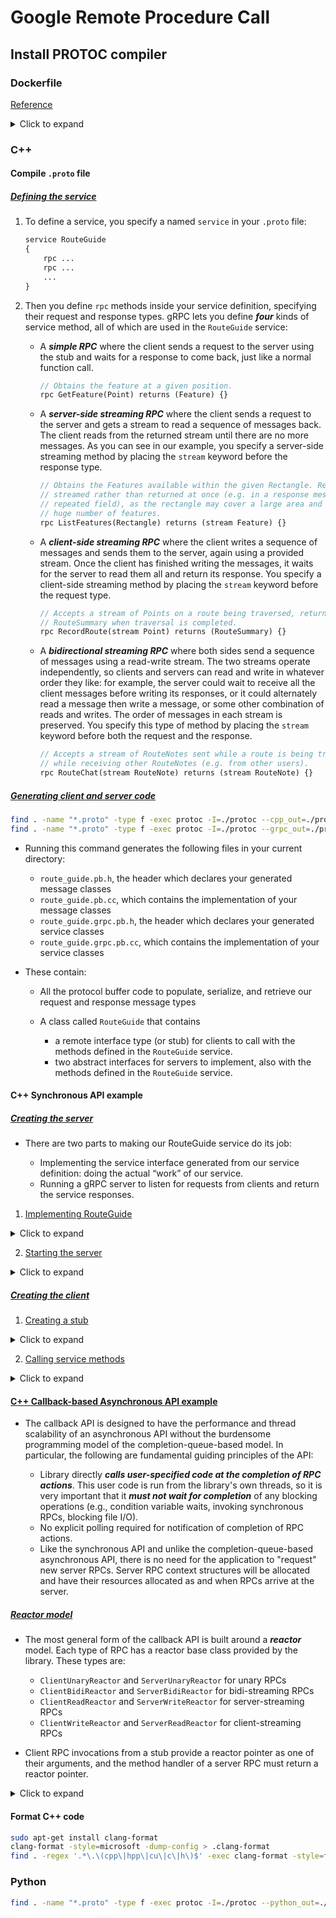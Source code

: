 # Google Remote Procedure Call

## Install PROTOC compiler

### Dockerfile

[Reference](https://github.com/leimao/gRPC-Examples/blob/master/docker/grpc.Dockerfile)

<details>
  <summary>Click to expand</summary>

```dockerfile
FROM ubuntu:focal

LABEL maintainer="Lei Mao <dukeleimao@gmail.com>"

ARG GPRC_VERSION=1.46.6
ARG NUM_JOBS=12
ARG OPENSSL_VERSION="1.1.1s"
ARG PROTOBUF_VERSION=21.12
ARG PROTOBUF_PYTHON_VERSION=4.21.12
ENV DEBIAN_FRONTEND noninteractive

# Install package dependencies
RUN apt update && \
    apt install -y --no-install-recommends \
        build-essential \
        software-properties-common \
        autoconf \
        automake \
        libtool \
        pkg-config \
        ca-certificates \
        wget \
        git \
        curl \
        vim \
        gdb \
        zlib1g-dev \
        valgrind \
        libssl-dev \
        libcurl4-openssl-dev \
        nano && \
    apt clean

# Install Cmake from source
RUN cd / && git clone --recurse-submodules https://github.com/Kitware/CMake.git && \
    cd CMake && ./bootstrap --system-curl --parallel=${NUM_JOBS} && \
    make -j${NUM_JOBS} && make install && \
    cd / && rm -rf CMake*

# gRPC C++ Runtime
# https://github.com/grpc/grpc/tree/master/src/cpp
# https://github.com/grpc/grpc/blob/master/BUILDING.md
RUN cd / && \
    apt-get install -y build-essential autoconf libtool pkg-config
RUN git clone --recurse-submodules -b v${GPRC_VERSION} https://github.com/grpc/grpc && \
    cd grpc && \
    mkdir -p cmake/build && \
    cd cmake/build && \
    cmake -DgRPC_INSTALL=ON \
        -DgRPC_BUILD_TESTS=OFF \
        -DCMAKE_INSTALL_PREFIX=$MY_INSTALL_DIR \
        ../.. && \
    make -j${NUM_JOBS} && \
    make install

# gRPC Python Runtime
RUN apt update && \
    apt install -y --no-install-recommends \
        python3 \
        python3-dev \
        python3-pip \
        python3-setuptools && \
    apt clean

RUN cd /usr/local/bin && \
    ln -sf /usr/bin/python3 python && \
    ln -sf /usr/bin/pip3 pip && \
    python3 -m pip install --upgrade pip setuptools wheel cython coverage

RUN python3 -m pip install tzdata==2022.5

RUN cd /grpc && \
    GRPC_PYTHON_BUILD_WITH_CYTHON=1 GRPC_BUILD_WITH_BORING_SSL_ASM=0 python3 -m pip install .
    #GRPC_PYTHON_BUILD_WITH_CYTHON=1 GRPC_PYTHON_BUILD_SYSTEM_OPENSSL=0 GRPC_BUILD_WITH_BORING_SSL_ASM=0 python3 -m pip install .

WORKDIR /root
```

</details>

### C++

#### Compile `.proto` file

##### [Defining the service](https://grpc.io/docs/languages/cpp/basics/#defining-the-service)

1. To define a service, you specify a named `service` in your `.proto` file:

    ```proto
    service RouteGuide
    {
        rpc ...
        rpc ...
        ...
    }
    ```

2. Then you define `rpc` methods inside your service definition, specifying their request and response types. gRPC lets you define **_four_** kinds of service method, all of which are used in the `RouteGuide` service:

    - A **_simple RPC_** where the client sends a request to the server using the stub and waits for a response to come back, just like a normal function call.

        ```proto
        // Obtains the feature at a given position.
        rpc GetFeature(Point) returns (Feature) {}
        ```

    - A **_server-side streaming RPC_** where the client sends a request to the server and gets a stream to read a sequence of messages back. The client reads from the returned stream until there are no more messages. As you can see in our example, you specify a server-side streaming method by placing the `stream` keyword before the response type.
    
        ```proto
        // Obtains the Features available within the given Rectangle. Results are
        // streamed rather than returned at once (e.g. in a response message with a
        // repeated field), as the rectangle may cover a large area and contain a
        // huge number of features.
        rpc ListFeatures(Rectangle) returns (stream Feature) {}
        ```

    - A **_client-side streaming RPC_** where the client writes a sequence of messages and sends them to the server, again using a provided stream. Once the client has finished writing the messages, it waits for the server to read them all and return its response. You specify a client-side streaming method by placing the `stream` keyword before the request type.

        ```proto
        // Accepts a stream of Points on a route being traversed, returning a
        // RouteSummary when traversal is completed.
        rpc RecordRoute(stream Point) returns (RouteSummary) {}
        ```

    - A **_bidirectional streaming RPC_** where both sides send a sequence of messages using a read-write stream. The two streams operate independently, so clients and servers can read and write in whatever order they like: for example, the server could wait to receive all the client messages before writing its responses, or it could alternately read a message then write a message, or some other combination of reads and writes. The order of messages in each stream is preserved. You specify this type of method by placing the `stream` keyword before both the request and the response.

        ```proto
        // Accepts a stream of RouteNotes sent while a route is being traversed,
        // while receiving other RouteNotes (e.g. from other users).
        rpc RouteChat(stream RouteNote) returns (stream RouteNote) {}
        ```

##### [Generating client and server code](https://grpc.io/docs/languages/cpp/basics/#generating-client-and-server-code)

```bash
find . -name "*.proto" -type f -exec protoc -I=./protoc --cpp_out=./protoc {} \;
find . -name "*.proto" -type f -exec protoc -I=./protoc --grpc_out=./protoc --plugin=protoc-gen-grpc=`which grpc_cpp_plugin` {} \;
```

- Running this command generates the following files in your current directory:

    - `route_guide.pb.h`, the header which declares your generated message classes
    - `route_guide.pb.cc`, which contains the implementation of your message classes
    - `route_guide.grpc.pb.h`, the header which declares your generated service classes
    - `route_guide.grpc.pb.cc`, which contains the implementation of your service classes

- These contain:

    - All the protocol buffer code to populate, serialize, and retrieve our request and response message types

    - A class called `RouteGuide` that contains
        - a remote interface type (or stub) for clients to call with the methods defined in the `RouteGuide` service.
        - two abstract interfaces for servers to implement, also with the methods defined in the `RouteGuide` service.

#### C++ Synchronous API example

##### [Creating the server](https://grpc.io/docs/languages/cpp/basics/#server)

- There are two parts to making our RouteGuide service do its job:

    - Implementing the service interface generated from our service definition: doing the actual “work” of our service.
    - Running a gRPC server to listen for requests from clients and return the service responses.

1. [Implementing RouteGuide](https://grpc.io/docs/languages/cpp/basics/#implementing-routeguide)

<details>
  <summary>Click to expand</summary>

- As you can see, our server has a `RouteGuideImpl` class that implements the generated `RouteGuide::Service` interface. `RouteGuideImpl` implements all our service methods.

    ```cpp
    class RouteGuideImpl final : public RouteGuide::Service
    {
        ...
    }
    ```

- Let’s look at the simplest type first, `GetFeature`, which just gets a `Point` from the client and returns the corresponding feature information from its database in a `Feature`.

    ```cpp
    Status GetFeature(ServerContext* context, const Point* point, Feature* feature) override
    {
        feature->set_name(GetFeatureName(*point, feature_list_));
        feature->mutable_location()->CopyFrom(*point);
        return Status::OK;
    }
    ```

- The method is passed a `context` object for the RPC, the client’s `Point` protocol buffer request, and a `Feature` protocol buffer to fill in with the response information. In the method we populate the `Feature` with the appropriate information, and then `return` with an `OK` status to tell gRPC that we’ve finished dealing with the RPC and that the `Feature` can be returned to the client.

- Note that all service methods can (and will!) be called from multiple threads at the same time. You have to **make sure that your method implementations are thread safe**. In our example, `feature_list_` is never changed after construction, so it is safe by design. But if `feature_list_` would change during the lifetime of the service, we would need to synchronize access to this member.

- Now let’s look at something a bit more complicated - a streaming RPC. `ListFeatures` is a server-side streaming RPC, so we need to send back multiple `Features` to our client.

    ```cpp
    Status ListFeatures(ServerContext* context, const Rectangle* rectangle, ServerWriter<Feature>* writer) override
    {
        auto lo = rectangle->lo();
        auto hi = rectangle->hi();
        long left = std::min(lo.longitude(), hi.longitude());
        long right = std::max(lo.longitude(), hi.longitude());
        long top = std::max(lo.latitude(), hi.latitude());
        long bottom = std::min(lo.latitude(), hi.latitude());
        for (const Feature& f : feature_list_)
        {
            if (f.location().longitude() >= left &&
                f.location().longitude() <= right &&
                f.location().latitude() >= bottom &&
                f.location().latitude() <= top)
            {
                writer->Write(f);
            }
        }
        return Status::OK;
    }
    ```

- As you can see, instead of getting simple request and response objects in our method parameters, this time we get a request object (the `Rectangle` in which our client wants to find `Features`) and a special `ServerWriter` object. In the method, we populate as many `Feature` objects as we need to return, writing them to the `ServerWriter` using its `Write()` method. Finally, as in our simple RPC, we `return Status::OK` to tell gRPC that we’ve finished writing responses.

- If you look at the client-side streaming method `RecordRoute` you’ll see it’s quite similar, except this time we get a `ServerReader` instead of a request object and a single response. We use the `ServerReader`'s `Read()` method to repeatedly read in our client’s requests to a request object (in this case a Point) until there are no more messages: the server needs to check the return value of `Read()` after each call. If true, the stream is still good and it can continue reading; if false the message stream has ended.

    ```cpp
    Status RecordRoute(ServerContext *context, ServerReader<Point>* reader, RouteSummary *summary) override
    {
        ...
        while (stream->Read(&point))
        {
            ...//process client input
        }
    }
    ```

- Finally, let’s look at our bidirectional streaming RPC `RouteChat()`.

    ```cpp
    Status RouteChat(ServerContext* context,
                     ServerReaderWriter<RouteNote, RouteNote>* stream) override
    {
        RouteNote note;
        while (stream->Read(&note))
        {
            std::unique_lock<std::mutex> lock(mu_);
            for (const RouteNote& n : received_notes_)
            {
                if (n.location().latitude() == note.location().latitude() &&
                    n.location().longitude() == note.location().longitude())
                {
                    stream->Write(n);
                }
            }
            received_notes_.push_back(note);
        }

        return Status::OK;
    }
    ```

- This time we get a `ServerReaderWriter` that can be used to read and write messages. The syntax for reading and writing here is exactly the same as for our client-streaming and server-streaming methods. Although each side will always get the other’s messages in the order they were written, both the client and server can read and write in any order — the streams operate completely independently.

- Note that since `received_notes_` is an instance variable and can be accessed by multiple threads, we use a mutex lock here to guarantee exclusive access.

</details>

2. [Starting the server](https://grpc.io/docs/languages/cpp/basics/#starting-the-server)

<details>
  <summary>Click to expand</summary>

- Once we’ve implemented all our methods, we also need to start up a gRPC server so that clients can actually use our service. The following snippet shows how we do this for our `RouteGuide` service:

    ```cpp
    void RunServer(const std::string& db_path)
    {
        std::string server_address("0.0.0.0:50051");
        RouteGuideImpl service(db_path);

        ServerBuilder builder;
        builder.AddListeningPort(server_address, grpc::InsecureServerCredentials());
        builder.RegisterService(&service);
        std::unique_ptr<Server> server(builder.BuildAndStart());
        std::cout << "Server listening on " << server_address << std::endl;
        server->Wait();
    }
    ```

- As you can see, we build and start our server using a `ServerBuilder`. To do this, we:

    - Create an instance of our service implementation class `RouteGuideImpl`.
    - Create an instance of the factory `ServerBuilder` class.
    - Specify the address and port we want to use to listen for client requests using the builder’s `AddListeningPort()` method.
    - Register our service implementation with the builder.
    - Call `BuildAndStart()` on the builder to create and start an RPC server for our service.
    - Call `Wait()` on the server to do a blocking wait until process is killed or `Shutdown()` is called.

</details>

##### [Creating the client](https://grpc.io/docs/languages/cpp/basics/#client)

1. [Creating a stub](https://grpc.io/docs/languages/cpp/basics/#creating-a-stub)

<details>
  <summary>Click to expand</summary>

- To call service methods, we first need to create a stub.

- First we need to create a gRPC channel for our stub, specifying the server address and port we want to connect to - in our case we’ll use no SSL:

    ```cpp
    grpc::CreateChannel("localhost:50051", grpc::InsecureChannelCredentials());
    ```

- Now we can use the channel to create our stub using the `NewStub` method provided in the `RouteGuide` class we generated from our `.proto`.

    ```cpp
    public:
        RouteGuideClient(std::shared_ptr<ChannelInterface> channel, const std::string& db)
                    : stub_(RouteGuide::NewStub(channel)) 
        {
            ...
        }
    ```

</details>


2. [Calling service methods](https://grpc.io/docs/languages/cpp/basics/#calling-service-methods)

<details>
  <summary>Click to expand</summary>

- Now let’s look at how we call our service methods. Note that in this tutorial we’re calling the _**blocking/synchronous**_ versions of each method: this means that the RPC call waits for the server to respond, and will either return a response or raise an exception.

- [**_Simple RPC_**](https://grpc.io/docs/languages/cpp/basics/#simple-rpc) - Calling the simple RPC `GetFeature` is nearly as straightforward as calling a local method.

    ```cpp
    Point point;
    Feature feature;
    point = MakePoint(409146138, -746188906);
    GetOneFeature(point, &feature);

    ...

    bool GetOneFeature(const Point& point, Feature* feature)
    {
        ClientContext context;
        Status status = stub_->GetFeature(&context, point, feature);
        ...
    }
    ```

- As you can see, we create and populate a request protocol buffer object (in our case `Point`), and create a response protocol buffer object for the server to fill in. We also create a `ClientContext` object for our call - you can optionally set RPC configuration values on this object, such as deadlines, though for now we’ll use the default settings. Note that you **_cannot reuse this object between calls_**. Finally, we call the method on the stub, passing it the context, request, and response. If the method returns `OK`, then we can read the response information from the server from our response object.

    ```cpp
    std::cout << "Found feature called " << feature->name()  << " at "
              << feature->location().latitude()/kCoordFactor_ << ", "
              << feature->location().longitude()/kCoordFactor_ << std::endl;
    ```

- [**_Streaming RPCs_**](https://grpc.io/docs/languages/cpp/basics/#streaming-rpcs) - Now let’s look at our streaming methods. If you’ve already read Creating the server some of this may look very familiar - streaming RPCs are implemented in a similar way on both sides. Here’s where we call the server-side streaming method `ListFeatures`, which returns a stream of geographical `Feature`s:

    ```cpp
    std::unique_ptr<ClientReader<Feature>> reader(stub_->ListFeatures(&context, rect));
    while (reader->Read(&feature))
    {
        std::cout << "Found feature called "
                  << feature.name() << " at "
                  << feature.location().latitude()/kCoordFactor_ << ", "
                  << feature.location().longitude()/kCoordFactor_ << std::endl;
    }
    Status status = reader->Finish();
    ```

- Instead of passing the method a context, request, and response, we pass it a context and request and get a `ClientReader` object back. The client can use the `ClientReader` to read the server’s responses. We use the `ClientReader`s `Read()` method to repeatedly read in the server’s responses to a response protocol buffer object (in this case a `Feature`) until there are no more messages: the client needs to check the return value of `Read()` after each call. If `true`, the stream is still good and it can continue reading; if `false` the message stream has ended. Finally, we call `Finish()` on the stream to complete the call and get our RPC status.

- The client-side streaming method `RecordRoute` is similar, except there we pass the method a context and response object and get back a `ClientWriter`.

    ```cpp
    std::unique_ptr<ClientWriter<Point>> writer(stub_->RecordRoute(&context, &stats));
    for (int i = 0; i < kPoints; i++)
    {
        const Feature& f = feature_list_[feature_distribution(generator)];
        std::cout << "Visiting point "
                  << f.location().latitude()/kCoordFactor_ << ", "
                  << f.location().longitude()/kCoordFactor_ << std::endl;
        if (!writer->Write(f.location()))
        {
            // Broken stream.
            break;
        }
        std::this_thread::sleep_for(std::chrono::milliseconds(delay_distribution(generator)));
        }
        writer->WritesDone();
        Status status = writer->Finish();
        if (status.IsOk())
        {
            std::cout << "Finished trip with " << stats.point_count() << " points\n"
                      << "Passed " << stats.feature_count() << " features\n"
                      << "Travelled " << stats.distance() << " meters\n"
                      << "It took " << stats.elapsed_time() << " seconds\n";
        }
        else
        {
            std::cout << "RecordRoute rpc failed." << std::endl;
        }
    ```

- Once we’ve finished writing our client’s requests to the stream using `Write()`, we need to call `WritesDone()` on the stream to let gRPC know that we’ve finished writing, then `Finish()` to complete the call and get our RPC status. If the status is `OK`, our response object that we initially passed to `RecordRoute()` will be populated with the server’s response.

- Finally, let’s look at our bidirectional streaming RPC `RouteChat()`. In this case, we just pass a context to the method and get back a `ClientReaderWriter`, which we can use to both write and read messages.

    ```cpp
    std::shared_ptr<ClientReaderWriter<RouteNote, RouteNote>> stream(stub_->RouteChat(&context));
    ```

- The syntax for reading and writing here is exactly the same as for our client-streaming and server-streaming methods. Although each side will always get the other’s messages in the order they were written, both the client and server can read and write in any order — the streams operate completely independently.

</details>

#### [C++ Callback-based Asynchronous API example](https://github.com/grpc/proposal/blob/master/L67-cpp-callback-api.md#proposal)

- The callback API is designed to have the performance and thread scalability of an asynchronous API without the burdensome programming model of the completion-queue-based model. In particular, the following are fundamental guiding principles of the API:

    - Library directly **_calls user-specified code at the completion of RPC actions_**. This user code is run from the library's own threads, so it is very important that it **_must not wait for completion_** of any blocking operations (e.g., condition variable waits, invoking synchronous RPCs, blocking file I/O).
    - No explicit polling required for notification of completion of RPC actions.
    - Like the synchronous API and unlike the completion-queue-based asynchronous API, there is no need for the application to "request" new server RPCs. Server RPC context structures will be allocated and have their resources allocated as and when RPCs arrive at the server.

##### [Reactor model](https://github.com/grpc/proposal/blob/master/L67-cpp-callback-api.md#reactor-model)

- The most general form of the callback API is built around a _**reactor**_ model. Each type of RPC has a reactor base class provided by the library. These types are:

    - `ClientUnaryReactor` and `ServerUnaryReactor` for unary RPCs
    - `ClientBidiReactor` and `ServerBidiReactor` for bidi-streaming RPCs
    - `ClientReadReactor` and `ServerWriteReactor` for server-streaming RPCs
    - `ClientWriteReactor` and `ServerReadReactor` for client-streaming RPCs

- Client RPC invocations from a stub provide a reactor pointer as one of their arguments, and the method handler of a server RPC must return a reactor pointer.

<details>
    <summary>Click to expand</summary>
    
- These base classes provide three types of methods:

    1. Operation-initiation methods: start an asynchronous activity in the RPC. These are methods provided by the class and are not virtual. These are invoked by the application logic. All of these have a `void` return type. The `ReadMessageType` below is the request type for a server RPC and the response type for a client RPC; the `WriteMessageType` is the response type for a server RPC or the request type for a client RPC.

        - `void StartCall()`: _(Client only)_ Initiates the operations of a call from the client, including sending any client-side initial metadata associated with the RPC. Must be called exactly once. No reads or writes will actually be started until this is called (i.e., any previous calls to `StartRead`, `StartWrite`, or `StartWritesDone` will be queued until `StartCall` is invoked). This operation is not needed at the server side since streaming operations at the server are released from backlog automatically by the library as soon as the application returns a reactor from the method handler, and because there is a separate method just for sending initial metadata.

        - `void StartSendInitialMetadata()`: _(Server only)_ Sends server-side initial metadata. To be used in cases where initial metadata should be sent without sending a message. Optional; if not called, initial metadata will be sent when `StartWrite` or `Finish` is called. May not be invoked more than once or after `StartWrite` or `Finish` has been called. This does not exist at the client because sending initial metadata is part of `StartCall`.

        - `void StartRead(ReadMessageType*)`: Starts a read of a message into the object pointed to by the argument. `OnReadDone` will be invoked when the read is complete. Only one read may be outstanding at any given time for an RPC (though a read and a write can be concurrent with each other). If this operation is invoked by a client before calling `StartCall` or by a server before returning from the method handler, it will be queued until one of those events happens and will not actually trigger any activity or reactions until it is thereby released from the queue.

        - `void StartWrite(const WriteMessageType*)`: Starts a write of the object pointed to by the argument. `OnWriteDone` will be invoked when the write is complete. Only one write may be outstanding at any given time for an RPC (though a read and a write can be concurrent with each other). As with `StartRead`, if this operation is invoked by a client before calling `StartCall` or by a server before returning from the method handler, it will be queued until one of those events happens and will not actually trigger any activity or reactions until it is thereby released from the queue.

        - `void StartWritesDone()`: _(Client only)_ For client RPCs to indicate that there are no more writes coming in this stream. `OnWritesDoneDone` will be invoked when this operation is complete. This causes future read operations on the server RPC to indicate that there is no more data available. Highly recommended but technically optional; may not be called more than once per call. As with `StartRead` and `StartWrite`, if this operation is invoked by a client before calling `StartCall` or by a server before returning from the method handler, it will be queued until one of those events happens and will not actually trigger any activity or reactions until it is thereby released from the queue.

        - void `Finish(Status)`: _(Server only)_ Sends completion status to the client, asynchronously. Must be called exactly once for all server RPCs, even for those that have already been cancelled. No further operation-initiation methods may be invoked after `Finish`.

    2. Operation-completion reaction methods: notification of completion of asynchronous RPC activity. These are all virtual methods that default to an empty function (i.e., `{}`) but may be overridden by the application's reactor definition. These are invoked by the library. All of these have a `void` return type. Most take a `bool ok` argument to indicate whether the operation completed "normally," as explained below.

        - `void OnReadInitialMetadataDone(bool ok)`: _(Client only)_ Invoked by the library to notify that the server has sent an initial metadata response to a client RPC. If `ok` is true, then the RPC received initial metadata normally. If it is false, there is no initial metadata either because the call has failed or because the call received a trailers-only response (which means that there was no actual message and that any information normally sent in initial metadata has been dispatched instead to trailing metadata, which is allowed in the gRPC HTTP/2 transport protocol). This reaction is automatically invoked by the library for RPCs of all varieties; it is uncommonly used as an application-defined reaction however.

        - `void OnReadDone(bool ok)`: Invoked by the library in response to a `StartRead` operation. The `ok` argument indicates whether a message was read as expected. A false `ok` could mean a failed RPC (e.g., cancellation) or a case where no data is possible because the other side has already ended its writes (e.g., seen at the server-side after the client has called `StartWritesDone`).

        - `void OnWriteDone(bool ok)`: Invoked by the library in response to a `StartWrite` operation. The `ok` argument that indicates whether the write was successfully sent; a false value indicates an RPC failure.

        - `void OnWritesDoneDone(bool ok)`: _(Client only)_ Invoked by the library in response to a `StartWritesDone` operation. The bool `ok` argument that indicates whether the writes-done operation was successfully completed; a false value indicates an RPC failure.

        - `void OnCancel()`: _(Server only)_ Invoked by the library if an RPC is canceled before it has a chance to successfully send status to the client side. The reaction may be used for any cleanup associated with cancellation or to guide the behavior of other parts of the system (e.g., by setting a flag in the service logic associated with this RPC to stop further processing since the RPC won't be able to send outbound data anyway). Note that servers must call `Finish` even for RPCs that have already been canceled as this is required to cleanup all their library state and move them to a state that allows for calling `OnDone`.

        - `void OnDone(const Status&)` at the client, `void OnDone()` at the server: Invoked by the library when all outstanding and required RPC operations are completed for a given RPC. For the client-side, it additionally provides the status of the RPC (either as sent by the server with its `Finish` call or as provided by the library to indicate a failure), in which case the signature is `void OnDone(const Status&)`. The server version has no argument, and thus has a signature of `void OnDone()`. Should be used for any application-level RPC-specific cleanup.

        - **_Thread safety_**: the above calls may take place concurrently, except that `OnDone` will always take place after all other reactions. No further RPC operations are permitted to be issued after `OnDone` is invoked.

        - **IMPORTANT USAGE NOTE** : code in any reaction must not block for an arbitrary amount of time since reactions are executed on a finite-sized, library-controlled threadpool. If any long-term blocking operations (like sleeps, file I/O, synchronous RPCs, or waiting on a condition variable) must be invoked as part of the application logic, then it is important to push that outside the reaction so that the reaction can complete in a timely fashion. One way of doing this is to push that code to a separate application-controlled thread.

    3. RPC completion-prevention methods. These are methods provided by the class and are not virtual. They are only present at the client-side because the completion of a server RPC is clearly requested when the application invokes `Finish`. These methods are invoked by the application logic. All of these have a `void` return type.

        - `void AddHold()`: _(Client only)_ This prevents the RPC from being considered complete (ready for `OnDone`) until each `AddHold` on an RPC's reactor is matched to a corresponding `RemoveHold`. An application uses this operation before it performs any extra-reaction flows, which refers to streaming operations initiated from outside a reaction method. Note that an RPC cannot complete before `StartCall`, so holds are not needed for any extra-reaction flows that take place before `StartCall`. As long as there are any holds present on an RPC, though, it may not have `OnDone` called on it, even if it has already received server status and has no other operations outstanding. May be called 0 or more times on any client RPC.

        - `void AddMultipleHolds(int holds)`: _(Client only)_ Shorthand for holds invocations of `AddHold`.

        - `void RemoveHold()`: _(Client only)_ Removes a hold reference on this client RPC. Must be called exactly as many times as `AddHold` was called on the RPC, and may not be called more times than `AddHold` has been called so far for any RPC. Once all holds have been removed, the server has provided status, and all outstanding or required operations have completed for an RPC, the library will invoke `OnDone` for that RPC.

</details>

#### Format C++ code

```bash
sudo apt-get install clang-format
clang-format -style=microsoft -dump-config > .clang-format
find . -regex '.*\.\(cpp\|hpp\|cu\|c\|h\)$' -exec clang-format -style=file -i {} \;
```

### Python

```bash
find . -name "*.proto" -type f -exec protoc -I=./protoc --python_out=./protoc {} \;
```
